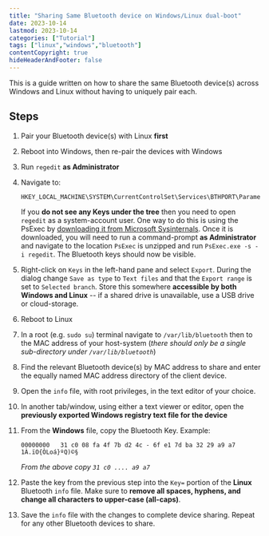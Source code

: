 ```yaml
---
title: "Sharing Same Bluetooth device on Windows/Linux dual-boot"
date: 2023-10-14
lastmod: 2023-10-14
categories: ["Tutorial"]
tags: ["linux","windows","bluetooth"]
contentCopyright: true
hideHeaderAndFooter: false
---
```

This is a guide written on how to share the same Bluetooth device(s) across Windows and Linux without having to uniquely pair each.
<!--more-->
## Steps

1. Pair your Bluetooth device(s) with Linux **first**
2. Reboot into Windows, then re-pair the devices with Windows
3. Run `regedit` **as Administrator**
4. Navigate to:

   ```text
   HKEY_LOCAL_MACHINE\SYSTEM\CurrentControlSet\Services\BTHPORT\Parameters\Keys
   ```

   If you **do not see any Keys under the tree** then you need to open `regedit` as a system-account user. One way to do this is using the PsExec by [downloading it from Microsoft Sysinternals](https://learn.microsoft.com/en-us/sysinternals/downloads/psexec). Once it is downloaded, you will need to run a command-prompt **as Administrator** and navigate to the location `PsExec` is unzipped and run `PsExec.exe -s -i regedit`. The Bluetooth keys should now be visible.

5. Right-click on `Keys` in the left-hand pane and select `Export`. During the dialog change `Save as type` to `Text files` and that the `Export range` is set to `Selected branch`. Store this somewhere **accessible by both Windows and Linux** -- if a shared drive is unavailable, use a USB drive or cloud-storage.
6. Reboot to Linux
7. In a root (e.g. `sudo su`) terminal navigate to `/var/lib/bluetooth` then to the MAC address of your host-system (_there should only be a single sub-directory under `/var/lib/bluetooth`_)
8. Find the relevant Bluetooth device(s) by MAC address to share and enter the equally named MAC address directory of the client device.
9. Open the `info` file, with root privileges, in the text editor of your choice.
10. In another tab/window, using either a text viewer or editor, open the **previously exported Windows registry text file for the device**
11. From the **Windows** file, copy the Bluetooth Key. Example:

    ```text
    00000000   31 c0 08 fa 4f 7b d2 4c - 6f e1 7d ba 32 29 a9 a7  1À.ïO{ÒLoá}ºQ)©§
    ```

    _From the above copy `31 c0 .... a9 a7`_

12. Paste the key from the previous step into the `Key=` portion of the **Linux** Bluetooth `info` file. Make sure to **remove all spaces, hyphens, and change all characters to upper-case (all-caps)**.
13. Save the `info` file with the changes to complete device sharing. Repeat for any other Bluetooth devices to share.
